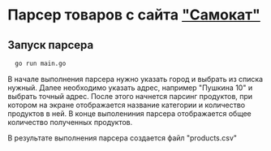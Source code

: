 # Парсер товаров с сайта ["Самокат"](https://samokat.ru/)
## Запуск парсера

```bash
  go run main.go
```

В начале выполнения парсера нужно указать город и выбрать из списка нужный. 
Далее необходимо указать адрес, например "Пушкина 10" и выбрать точный адрес. 
После этого начнется парсинг продуктов, при котором на экране отображается название категории и количество продуктов в ней. 
В конце выполениния парсера отображается общее количество полученных продуктов.

В результате выполнения парсера создается файл "products.csv"
